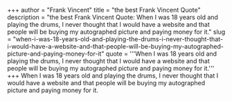 +++
author = "Frank Vincent"
title = "the best Frank Vincent Quote"
description = "the best Frank Vincent Quote: When I was 18 years old and playing the drums, I never thought that I would have a website and that people will be buying my autographed picture and paying money for it."
slug = "when-i-was-18-years-old-and-playing-the-drums-i-never-thought-that-i-would-have-a-website-and-that-people-will-be-buying-my-autographed-picture-and-paying-money-for-it"
quote = '''When I was 18 years old and playing the drums, I never thought that I would have a website and that people will be buying my autographed picture and paying money for it.'''
+++
When I was 18 years old and playing the drums, I never thought that I would have a website and that people will be buying my autographed picture and paying money for it.
